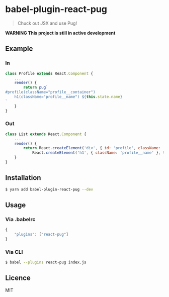 # babel-plugin-react-pug

> Chuck out JSX and use Pug!

**WARNING This project is still in active development**

## Example

### In

```js
class Profile extends React.Component {
    ...
    render() {
        return pug`
#profile(className="profile__container")
    h1(className="profile__name") ${this.state.name}
`
    }
}
```

### Out

```js
class List extends React.Component {
    ...
    render() {
        return React.createElement('div', { id: 'profile', className: 'profile__container' },
            React.createElement('h1', { className: 'profile__name' }, this.state.name));
    }
}
```

## Installation

```sh
$ yarn add babel-plugin-react-pug --dev
```

## Usage

### Via .babelrc

```js
{
    "plugins": ["react-pug"]
}
```

### Via CLI

```sh
$ babel --plugins react-pug index.js
```

## Licence

MIT